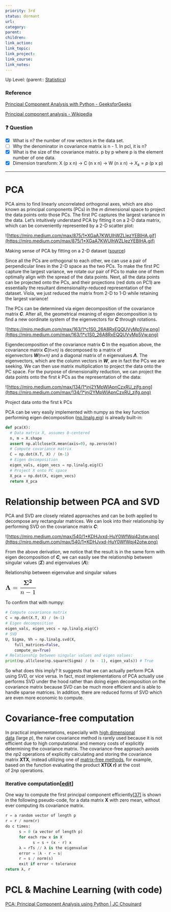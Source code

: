 ```yaml
---
priority: 3rd
status: dormant
url: 
category: 
parent: 
children: 
link_action: 
link_topic: 
link_project: 
link_course: 
link_notes: 
---
```

Up Level: (parent:: [Statistics](Statistics.md))



### Reference

[](https://towardsdatascience.com/pca-and-svd-explained-with-numpy-5d13b0d2a4d8)

[Principal Component Analysis with Python - GeeksforGeeks](https://www.geeksforgeeks.org/principal-component-analysis-with-python/)

[Principal component analysis - Wikipedia](https://en.wikipedia.org/wiki/Principal_component_analysis)

### ❓ Question

- [x]  What is n? the number of row vectors in the data set.
- [ ]  Why the denominator in covariance matrix is n - 1. In pcl, it is n?
- [x]  What is the size of the covariance matrix. p by p where p is the element number of one data.
- [x]  Dimension transform: X (p x n) → C (n x n) → W (n x n) → $X_k=p$ (p x p)

---

# PCA

PCA aims to find linearly uncorrelated orthogonal axes, which are also known as principal components (PCs) in the *m* dimensional space to project the data points onto those PCs. The first PC captures the largest variance in the data. Let’s intuitively understand PCA by fitting it on a 2-D data matrix, which can be conveniently represented by a 2-D scatter plot:

![https://miro.medium.com/max/875/1*XGaA7KWUlhWZLIezYEBIHA.gif](https://miro.medium.com/max/875/1*XGaA7KWUlhWZLIezYEBIHA.gif)

Making sense of PCA by fitting on a 2-D dataset ([source](https://stats.stackexchange.com/questions/2691/making-sense-of-principal-component-analysis-eigenvectors-eigenvalues))

Since all the PCs are orthogonal to each other, we can use a pair of perpendicular lines in the 2-D space as the two PCs. To make the first PC capture the largest variance, we rotate our pair of PCs to make one of them optimally align with the spread of the data points. Next, all the data points can be projected onto the PCs, and their projections (red dots on PC1) are essentially the resultant dimensionality-reduced representation of the dataset. Viola, we just reduced the matrix from 2-D to 1-D while retaining the largest variance!

The PCs can be determined via eigen decomposition of the covariance matrix ***C***. After all, the geometrical meaning of eigen decomposition is to find a new oordinate system of the eigenvectors for ***C*** through rotations.

![https://miro.medium.com/max/163/1*c1S0_26A8RxEQQUVyMp5Vw.png](https://miro.medium.com/max/163/1*c1S0_26A8RxEQQUVyMp5Vw.png)

Eigendecomposition of the covariance matrix **C** In the equation above, the covariance  matrix ***C**(n×n)* is decomposed to a matrix of eigenvectors ***W**(n×n)* and a diagonal matrix of n eigenvalues ***Λ***. The eigenvectors, which are the column vectors in ***W***, are in fact the PCs we are seeking. We can then use matrix multiplication to project the data onto the PC space. For the purpose of dimensionality reduction, we can project the data points onto the first *k* PCs as the representation of the data:

![https://miro.medium.com/max/134/1*jnj2YMpWIApnCzxRU_zjfg.png](https://miro.medium.com/max/134/1*jnj2YMpWIApnCzxRU_zjfg.png)

Project data onto the first k PCs

PCA can be very easily implemented with numpy as the key function performing eigen decomposition ([np.linalg.eig](https://docs.scipy.org/doc/numpy/reference/generated/numpy.linalg.eig.html)) is already built-in:

```python
def pca(X):
  # Data matrix X, assumes 0-centered
  n, m = X.shape
  assert np.allclose(X.mean(axis=0), np.zeros(m))
  # Compute covariance matrix
  C = np.dot(X.T, X) / (n-1)
  # Eigen decomposition
  eigen_vals, eigen_vecs = np.linalg.eig(C)
  # Project X onto PC space
  X_pca = np.dot(X, eigen_vecs)
  return X_pca
```

# ****Relationship between PCA and SVD****

PCA and SVD are closely related approaches and can be both applied to decompose any rectangular matrices. We can look into their relationship by performing SVD on the covariance matrix ***C***:

![https://miro.medium.com/max/540/1*KDHJvxd-HuY0WfWqj42otw.png](https://miro.medium.com/max/540/1*KDHJvxd-HuY0WfWqj42otw.png)

From the above derivation, we notice that the result is in the same form with eigen decomposition of ***C***, we can easily see the relationship between singular values (***Σ***) and eigenvalues (***Λ***):

Relationship between eigenvalue and singular values

![](PCA/Untitled.png)

To confirm that with numpy:

```python
# Compute covariance matrix
C = np.dot(X.T, X) / (n-1)
# Eigen decomposition
eigen_vals, eigen_vecs = np.linalg.eig(C)
# SVD
U, Sigma, Vh = np.linalg.svd(X, 
    full_matrices=False, 
    compute_uv=True)
# Relationship between singular values and eigen values:
print(np.allclose(np.square(Sigma) / (n - 1), eigen_vals)) # True
```

So what does this imply? It suggests that we can actually perform PCA using SVD, or vice versa. In fact, most implementations of PCA actually use performs SVD under the hood rather than doing eigen decomposition on the covariance matrix because SVD can be much more efficient and is able to handle sparse matrices. In addition, there are reduced forms of SVD which are even more economic to compute.

# **Covariance-free computation**

In practical implementations, especially with [high dimensional data](https://en.wikipedia.org/wiki/High_dimensional_data) (large *p*), the naive covariance method is rarely used because it is not efficient due to high computational and memory costs of explicitly determining the covariance matrix. The covariance-free approach avoids the *np*2 operations of explicitly calculating and storing the covariance matrix **XTX**, instead utilizing one of [matrix-free methods](https://en.wikipedia.org/wiki/Matrix-free_methods), for example, based on the function evaluating the product **XT(X r)** at the cost of 2*np* operations.

### **Iterative computation[[edit](https://en.wikipedia.org/w/index.php?title=Principal_component_analysis&action=edit&section=18)]**

One way to compute the first principal component efficiently[[37]](https://en.wikipedia.org/wiki/Principal_component_analysis#cite_note-roweis-37) is shown in the following pseudo-code, for a data matrix **X** with zero mean, without ever computing its covariance matrix.

```python
r = a random vector of length p
r = r / norm(r)
do c times:
      s = 0 (a vector of length p)
      for each row x in X
            s = s + (x ⋅ r) x
      λ = rTs // λ is the eigenvalue
      error = |λ ⋅ r − s|
      r = s / norm(s)
      exit if error < tolerance
return λ, r
```

# PCL & Machine Learning (with code)

[PCA: Principal Component Analysis using Python | JC Chouinard](https://www.jcchouinard.com/pca-with-python/)
